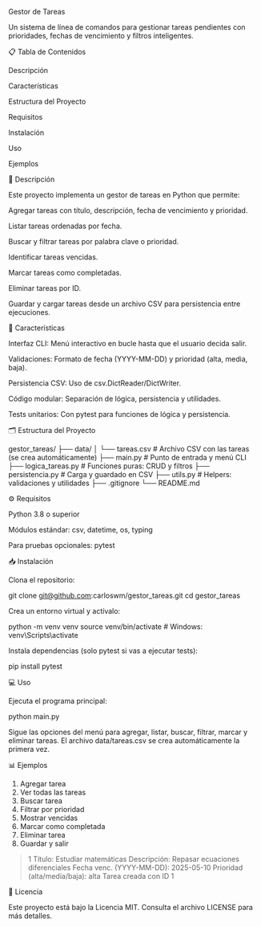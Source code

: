 Gestor de Tareas

Un sistema de línea de comandos para gestionar tareas pendientes con prioridades, fechas de vencimiento y filtros inteligentes.

📋 Tabla de Contenidos

Descripción

Características

Estructura del Proyecto

Requisitos

Instalación

Uso

Ejemplos


📝 Descripción

Este proyecto implementa un gestor de tareas en Python que permite:

Agregar tareas con título, descripción, fecha de vencimiento y prioridad.

Listar tareas ordenadas por fecha.

Buscar y filtrar tareas por palabra clave o prioridad.

Identificar tareas vencidas.

Marcar tareas como completadas.

Eliminar tareas por ID.

Guardar y cargar tareas desde un archivo CSV para persistencia entre ejecuciones.

🚀 Características

Interfaz CLI: Menú interactivo en bucle hasta que el usuario decida salir.

Validaciones: Formato de fecha (YYYY-MM-DD) y prioridad (alta, media, baja).

Persistencia CSV: Uso de csv.DictReader/DictWriter.

Código modular: Separación de lógica, persistencia y utilidades.

Tests unitarios: Con pytest para funciones de lógica y persistencia.

🗂️ Estructura del Proyecto

gestor_tareas/
├── data/
│   └── tareas.csv           # Archivo CSV con las tareas (se crea automáticamente)
├── main.py                  # Punto de entrada y menú CLI
├── logica_tareas.py         # Funciones puras: CRUD y filtros
├── persistencia.py          # Carga y guardado en CSV
├── utils.py                 # Helpers: validaciones y utilidades
├── .gitignore
└── README.md

⚙️ Requisitos

Python 3.8 o superior

Módulos estándar: csv, datetime, os, typing

Para pruebas opcionales: pytest

📥 Instalación

Clona el repositorio:

git clone git@github.com:carloswm/gestor_tareas.git
cd gestor_tareas

Crea un entorno virtual y actívalo:

python -m venv venv
source venv/bin/activate   # Windows: venv\Scripts\activate

Instala dependencias (solo pytest si vas a ejecutar tests):

pip install pytest

💻 Uso

Ejecuta el programa principal:

python main.py

Sigue las opciones del menú para agregar, listar, buscar, filtrar, marcar y eliminar tareas. El archivo data/tareas.csv se crea automáticamente la primera vez.

📊 Ejemplos

1. Agregar tarea
2. Ver todas las tareas
3. Buscar tarea
4. Filtrar por prioridad
5. Mostrar vencidas
6. Marcar como completada
7. Eliminar tarea
8. Guardar y salir
> 1
Título: Estudiar matemáticas
Descripción: Repasar ecuaciones diferenciales
Fecha venc. (YYYY-MM-DD): 2025-05-10
Prioridad (alta/media/baja): alta
Tarea creada con ID 1

📄 Licencia

Este proyecto está bajo la Licencia MIT. Consulta el archivo LICENSE para más detalles.